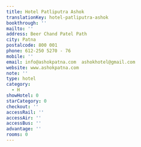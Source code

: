 ```yaml
---
title: Hotel Patliputra Ashok
translationKey: hotel-patliputra-ashok
bookthrough: ''
mailto: ''
address: Beer Chand Patel Path
city: Patna
postalcode: 800 001
phone: 612-250 5270 - 76
mobile: ''
email: info@ashokpatna.com  ashokhotel@gmail.com
website: www.ashokpatna.com
note: ''
type: hotel
category:
  - H
showHotel: 0
starCategory: 0
checkout: ''
accessRail: ''
accessAir: ''
accessBus: ''
advantage: ''
rooms: 0
---
```

